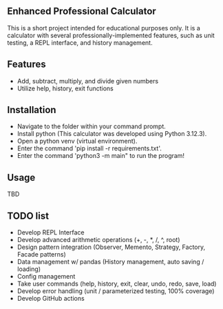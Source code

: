 ## Enhanced Professional Calculator

This is a short project intended for educational purposes only. It is a calculator with several professionally-implemented features, such as unit testing, a REPL interface, and history management.

## Features

- Add, subtract, multiply, and divide given numbers
- Utilize help, history, exit functions

## Installation

- Navigate to the folder within your command prompt.
- Install python (This calculator was developed using Python 3.12.3).
- Open a python venv (virtual environment).
- Enter the command 'pip install -r requirements.txt'.
- Enter the command 'python3 -m main" to run the program!

## Usage

TBD

## TODO list

- Develop REPL Interface
- Develop advanced arithmetic operations (+, -, *, /, ^, root)
- Design pattern integration (Observer, Memento, Strategy, Factory, Facade patterns)
- Data management w/ pandas (History management, auto saving / loading)
- Config management
- Take user commands (help, history, exit, clear, undo, redo, save, load)
- Develop error handling (unit / parameterized testing, 100% coverage)
- Develop GitHub actions